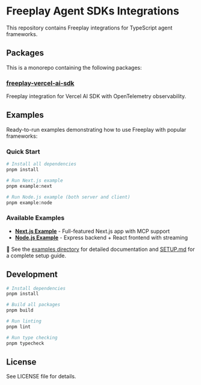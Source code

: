 # Freeplay Agent SDKs Integrations

This repository contains Freeplay integrations for TypeScript agent frameworks.

## Packages

This is a monorepo containing the following packages:

### [freeplay-vercel-ai-sdk](packages/freeplay-vercel-ai-sdk/README.md)

Freeplay integration for Vercel AI SDK with OpenTelemetry observability.

## Examples

Ready-to-run examples demonstrating how to use Freeplay with popular frameworks:

### Quick Start

```bash
# Install all dependencies
pnpm install

# Run Next.js example
pnpm example:next

# Run Node.js example (both server and client)
pnpm example:node
```

### Available Examples

- **[Next.js Example](packages/freeplay-vercel-ai-sdk/examples/next/)** - Full-featured Next.js app with MCP support
- **[Node.js Example](packages/freeplay-vercel-ai-sdk/examples/node/)** - Express backend + React frontend with streaming

📖 See the [examples directory](packages/freeplay-vercel-ai-sdk/examples/) for detailed documentation and [SETUP.md](packages/freeplay-vercel-ai-sdk/examples/SETUP.md) for a complete setup guide.

## Development

```bash
# Install dependencies
pnpm install

# Build all packages
pnpm build

# Run linting
pnpm lint

# Run type checking
pnpm typecheck
```

## License

See LICENSE file for details.
